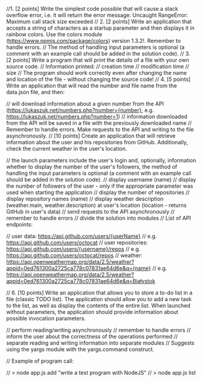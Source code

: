 //1. [2 points] Write the simplest code possible that will cause a stack overflow error, i.e. it will return the error message: Uncaught RangeError: Maximum call stack size exceeded
// 2. [2 points] Write an application that accepts a string of characters as a startup parameter and then displays it in rainbow colors. Use the colors module (https://www.npmjs.com/package/colors) version 1.3.2!. Remember to handle errors.
// The method of handling input parameters is optional (a comment with an example call should be added in the solution code).
// 3. [2 points] Write a program that will print the details of a file with your own source code.
// Information printed:
// creation time
// modification time
// size
// The program should work correctly even after changing the name and location of the file - without changing the source code!
// 4. [5 points] Write an application that will read the number and file name from the data.json file, and then:

// will download information about a given number from the API (https://lukaszuk.net/numbers.php?number={number}, e.g. https://lukaszuk.net/numbers.php?number=1)
// information downloaded from the API will be saved in a file with the previously downloaded name
// Remember to handle errors. Make requests to the API and writing to the file asynchronously.
// [10 points] Create an application that will retrieve information about the user and his repositories from GitHub. Additionally, check the current weather in the user's location.

// the launch parameters include the user's login and, optionally, information whether to display the number of the user's followers, the method of handling the input parameters is optional (a comment with an example call should be added in the solution code).
// display username (name)
// display the number of followers of the user - only if the appropriate parameter was used when starting the application
// display the number of repositories
// display repository names (name)
// display weather description (weather.main, weather.description) at user's location (location - returns GitHub in user's data)
// send requests to the API asynchronously
// remember to handle errors
// divide the solution into modules
// List of API endpoints:

// user data: https://api.github.com/users/{userName}
// e.g. https://api.github.com/users/octocat
// user repositories: https://api.github.com/users/{username}/repos
// e.g. https://api.github.com/users/octocat/repos
// weather: https://api.openweathermap.org/data/2.5/weather?appid=0ed761300a2725ca778c07831ae64d6e&q={name}
// e.g. https://api.openweathermap.org/data/2.5/weather?appid=0ed761300a2725ca778c07831ae64d6e&q=Białystok

// 6. [10 points] Write an application that allows you to store a to-do list in a file (classic TODO list). The application should allow you to add a new task to the list, as well as display the contents of the entire list. When launched without parameters, the application should provide information about possible invocation parameters.


// perform reading/writing asynchronously
// remember to handle errors
// inform the user about the correctness of the operations performed
// separate reading and writing information into separate modules
// Suggests using the yargs module with the yargs.command construct.

// Example of program call:

// > node app.js add "write a test program with NodeJS"
// > node app.js list
